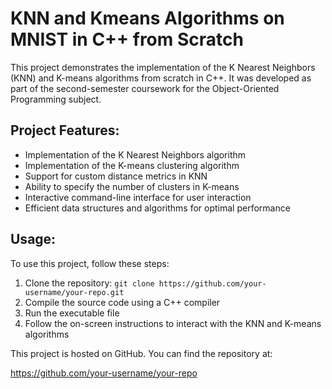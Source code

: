 <h1>KNN and Kmeans Algorithms on MNIST in C++ from Scratch</h1>

  <p>This project demonstrates the implementation of the K Nearest Neighbors (KNN) and K-means algorithms from scratch in C++. It was developed as part of the second-semester coursework for the Object-Oriented Programming subject.</p>
  
  <h2>Project Features:</h2>
  <ul>
    <li>Implementation of the K Nearest Neighbors algorithm</li>
    <li>Implementation of the K-means clustering algorithm</li>
    <li>Support for custom distance metrics in KNN</li>
    <li>Ability to specify the number of clusters in K-means</li>
    <li>Interactive command-line interface for user interaction</li>
    <li>Efficient data structures and algorithms for optimal performance</li>
  </ul>
  
  <h2>Usage:</h2>
  <p>To use this project, follow these steps:</p>
  <ol>
    <li>Clone the repository: <code>git clone https://github.com/your-username/your-repo.git</code></li>
    <li>Compile the source code using a C++ compiler</li>
    <li>Run the executable file</li>
    <li>Follow the on-screen instructions to interact with the KNN and K-means algorithms</li>
  </ol>
  
  <div class="repo-info">
    <p>This project is hosted on GitHub. You can find the repository at:</p>
    <a class="repo-link" href="https://github.com/your-username/your-repo">https://github.com/your-username/your-repo</a>
  </div>
